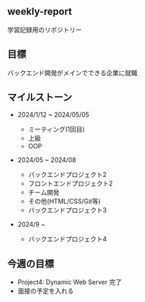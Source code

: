 ## weekly-report
学習記録用のリポジトリー

## 目標
バックエンド開発がメインでできる企業に就職

## マイルストーン
- 2024/1/12 ~ 2024/05/05
    - ミーティング(1回目)
    - 上級
    - OOP

- 2024/05 ~ 2024/08
    - バックエンドプロジェクト2
    - フロントエンドプロジェクト2
    - チーム開発
    - その他(HTML/CSS/Git等)
    - バックエンドプロジェクト3

- 2024/9 ~ 
    - バックエンドプロジェクト4

## 今週の目標
- Project4: Dynamic Web Server 完了
- 面接の予定を入れる
